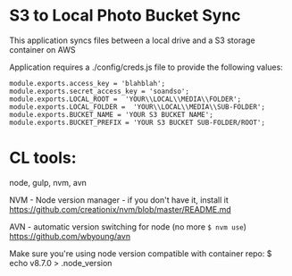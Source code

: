 

# S3 to Local Photo Bucket Sync
This application syncs files between a local drive and a S3 storage container on AWS

Application requires a ./config/creds.js file to provide the following values:

`module.exports.access_key = 'blahblah'; 
module.exports.secret_access_key = 'soandso'; 
module.exports.LOCAL_ROOT =  'YOUR\\LOCAL\\MEDIA\\FOLDER'; 
module.exports.LOCAL_FOLDER =  'YOUR\\LOCAL\\MEDIA\\SUB-FOLDER'; 
module.exports.BUCKET_NAME = 'YOUR S3 BUCKET NAME'; 
module.exports.BUCKET_PREFIX = 'YOUR S3 BUCKET SUB-FOLDER/ROOT';` 

# CL tools:
node, gulp, nvm, avn

NVM - Node version manager - if you don't have it, install it
https://github.com/creationix/nvm/blob/master/README.md

AVN - automatic version switching for node (no more `$ nvm use`)
https://github.com/wbyoung/avn

Make sure you're using node version compatible with container repo:
$ echo v8.7.0 > .node_version
